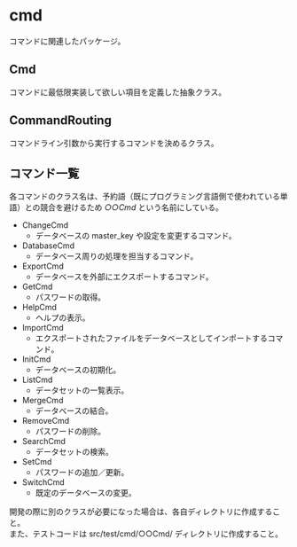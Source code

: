# cmd

コマンドに関連したパッケージ。

## Cmd

コマンドに最低限実装して欲しい項目を定義した抽象クラス。

## CommandRouting

コマンドライン引数から実行するコマンドを決めるクラス。

## コマンド一覧

各コマンドのクラス名は、予約語（既にプログラミング言語側で使われている単語）との競合を避けるため _○○Cmd_ という名前にしている。

- ChangeCmd
  - データベースの master_key や設定を変更するコマンド。
- DatabaseCmd
  - データベース周りの処理を担当するコマンド。
- ExportCmd
  - データベースを外部にエクスポートするコマンド。
- GetCmd
  - パスワードの取得。
- HelpCmd
  - ヘルプの表示。
- ImportCmd
  - エクスポートされたファイルをデータベースとしてインポートするコマンド。
- InitCmd
  - データベースの初期化。
- ListCmd
  - データセットの一覧表示。
- MergeCmd
  - データベースの結合。
- RemoveCmd
  - パスワードの削除。
- SearchCmd
  - データセットの検索。
- SetCmd
  - パスワードの追加／更新。
- SwitchCmd
  - 既定のデータベースの変更。

開発の際に別のクラスが必要になった場合は、各自ディレクトリに作成すること。  
また、テストコードは src/test/cmd/○○Cmd/ ディレクトリに作成すること。

